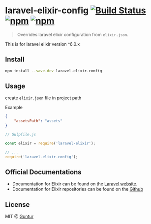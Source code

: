 # laravel-elixir-config [![Build Status](https://travis-ci.org/iguntur/laravel-elixir-config.svg?branch=master)](https://travis-ci.org/iguntur/laravel-elixir-config) [![npm](https://img.shields.io/npm/v/laravel-elixir-config.svg?style=flat-square)](https://npmjs.com/package/laravel-elixir-config) [![npm](https://img.shields.io/npm/l/laravel-elixir-config.svg?style=flat-square)](#)

> Overrides laravel elixir configuration from `elixir.json`.


This is for laravel elixir version ^6.0.x

## Install

``` bash
npm install --save-dev laravel-elixir-config
```

## Usage

create `elixir.json` file in project path

Example

``` json
{
    "assetsPath": "assets"
}
```


``` js
// Gulpfile.js

const elixir = require('laravel-elixir');

// ...
require('laravel-elixir-config');
```

## Official Documentations

- Documentation for Elixir can be found on the [Laravel website](http://laravel.com/docs/elixir).
- Documentation for Elixir repositories can be found on the [Github](https://github.com/laravel/elixir)


## License

MIT @ [Guntur](http://guntur.starmediateknik.com)
